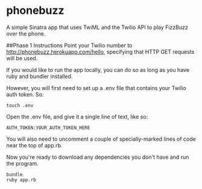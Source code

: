 phonebuzz
=========

A simple Sinatra app that uses TwiML and the Twilio API to play FizzBuzz over the phone.

##Phase 1 Instructions
Point your Twilio number to http://phonebuzz.herokuapp.com/hello, specifying that HTTP GET requests will be used.

If you would like to run the app locally, you can do so as long as you have ruby and bundler installed.

However, you will first need to set up a .env file that contains your Twilio auth token. So:
```
touch .env
```

Open the .env file, and give it a single line of text, like so:
```
AUTH_TOKEN:YOUR_AUTH_TOKEN_HERE
```

You will also need to uncomment a couple of specially-marked lines of code near the top of app.rb.

Now you're ready to download any dependencies you don't have and run the program.
```
bundle
ruby app.rb
```
